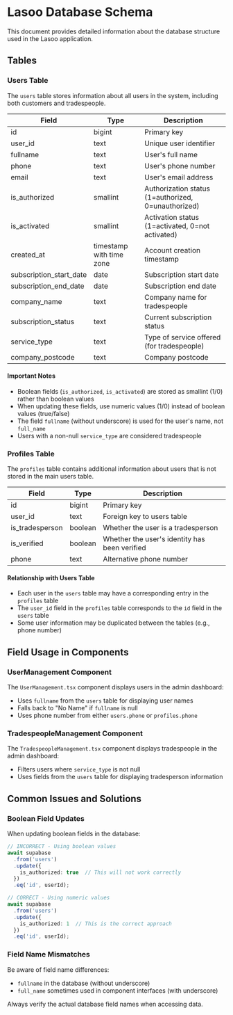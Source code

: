 # Lasoo Database Schema

This document provides detailed information about the database structure used in the Lasoo application.

## Tables

### Users Table

The `users` table stores information about all users in the system, including both customers and tradespeople.

| Field | Type | Description |
|-------|------|-------------|
| id | bigint | Primary key |
| user_id | text | Unique user identifier |
| fullname | text | User's full name |
| phone | text | User's phone number |
| email | text | User's email address |
| is_authorized | smallint | Authorization status (1=authorized, 0=unauthorized) |
| is_activated | smallint | Activation status (1=activated, 0=not activated) |
| created_at | timestamp with time zone | Account creation timestamp |
| subscription_start_date | date | Subscription start date |
| subscription_end_date | date | Subscription end date |
| company_name | text | Company name for tradespeople |
| subscription_status | text | Current subscription status |
| service_type | text | Type of service offered (for tradespeople) |
| company_postcode | text | Company postcode |

#### Important Notes

- Boolean fields (`is_authorized`, `is_activated`) are stored as smallint (1/0) rather than boolean values
- When updating these fields, use numeric values (1/0) instead of boolean values (true/false)
- The field `fullname` (without underscore) is used for the user's name, not `full_name`
- Users with a non-null `service_type` are considered tradespeople

### Profiles Table

The `profiles` table contains additional information about users that is not stored in the main users table.

| Field | Type | Description |
|-------|------|-------------|
| id | bigint | Primary key |
| user_id | text | Foreign key to users table |
| is_tradesperson | boolean | Whether the user is a tradesperson |
| is_verified | boolean | Whether the user's identity has been verified |
| phone | text | Alternative phone number |

#### Relationship with Users Table

- Each user in the `users` table may have a corresponding entry in the `profiles` table
- The `user_id` field in the `profiles` table corresponds to the `id` field in the `users` table
- Some user information may be duplicated between the tables (e.g., phone number)

## Field Usage in Components

### UserManagement Component

The `UserManagement.tsx` component displays users in the admin dashboard:

- Uses `fullname` from the `users` table for displaying user names
- Falls back to "No Name" if `fullname` is null
- Uses phone number from either `users.phone` or `profiles.phone`

### TradespeopleManagement Component

The `TradespeopleManagement.tsx` component displays tradespeople in the admin dashboard:

- Filters users where `service_type` is not null
- Uses fields from the `users` table for displaying tradesperson information

## Common Issues and Solutions

### Boolean Field Updates

When updating boolean fields in the database:

```typescript
// INCORRECT - Using boolean values
await supabase
  .from('users')
  .update({
    is_authorized: true  // This will not work correctly
  })
  .eq('id', userId);

// CORRECT - Using numeric values
await supabase
  .from('users')
  .update({
    is_authorized: 1  // This is the correct approach
  })
  .eq('id', userId);
```

### Field Name Mismatches

Be aware of field name differences:

- `fullname` in the database (without underscore)
- `full_name` sometimes used in component interfaces (with underscore)

Always verify the actual database field names when accessing data.
